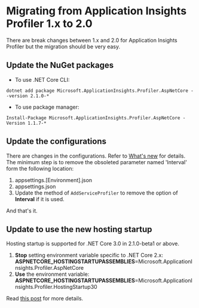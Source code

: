 # Migrating from Application Insights Profiler 1.x to 2.0

There are break changes between 1.x and 2.0 for Application Insights Profiler but the migration should be very easy.

## Update the NuGet packages

* To use .NET Core CLI:

```shell
dotnet add package Microsoft.ApplicationInsights.Profiler.AspNetCore --version 2.1.0-*
```

* To use package manager:

```shell
Install-Package Microsoft.ApplicationInsights.Profiler.AspNetCore -Version 1.1.7-*
```

## Update the configurations

There are changes in the configurations. Refer to [What's new](./WhatIsNew2_0#New_customization_options) for details. The minimum step is to remove the obsoleted parameter named 'Interval' form the following location:

1. appsettings.[Environment].json
1. appsettings.json
1. Update the method of `AddServiceProfiler` to remove the option of **Interval** if it is used.

And that's it.

## Update to use the new hosting startup

Hosting startup is supported for .NET Core 3.0 in 2.1.0-beta1 or above.

1. **Stop** setting environment variable specific to .NET Core 2.x: **ASPNETCORE_HOSTINGSTARTUPASSEMBLIES**=Microsoft.ApplicationInsights.Profiler.AspNetCore
2. **Use** the environment variable: **ASPNETCORE_HOSTINGSTARTUPASSEMBLIES**=Microsoft.ApplicationInsights.Profiler.HostingStartup30

Read [this post](../examples/HostingStartupCLR3/Readme.md) for more details.
